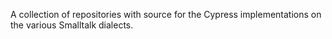 A collection of repositories with source for the Cypress implementations on the various Smalltalk dialects.
